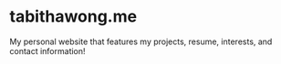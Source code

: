 # tabithawong.me
My personal website that features my projects, resume, interests, and contact information!
